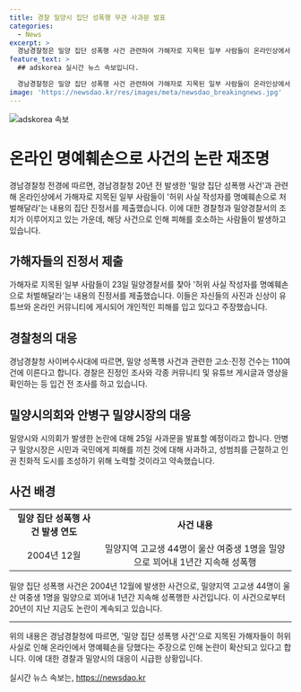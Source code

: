 ```yaml
---
title: 경찰 밀양시 집단 성폭행 무관 사과문 발표
categories:
  - News
excerpt: >
  경남경찰청은 밀양 집단 성폭행 사건 관련하여 가해자로 지목된 일부 사람들이 온라인상에서 허위 사실 작성으로 피해를 호소하며 진정서를 제출했다. 이에 밀양경찰서는 진정인 조사와 관련 커뮤니티 및 유튜브 자료 확인 등 조사를 진행 중이다. 이에 따라 밀양시와 시의회는 사과문을 발표할 예정이며, 안병구 밀양시장은 사과와 성범죄 근절, 인권 친화적 도시 조성을 약속할 예정이다. 20년 전 사건의 논란은 여전히 진행 중이며, 경남경찰청 사이버수사대에 따르면 고소·진정 건수는 110여건에 이르고 있다.
feature_text: >
  ## adskorea 실시간 뉴스 속보입니다.

  경남경찰청은 밀양 집단 성폭행 사건 관련하여 가해자로 지목된 일부 사람들이 온라인상에서 허위 사실 작성으로 피해를 호소하며 진정서를 제출했다. 이에 밀양경찰서는 진정인 조사와 관련 커뮤니티 및 유튜브 자료 확인 등 조사를 진행 중이다. 이에 따라 밀양시와 시의회는 사과문을 발표할 예정이며, 안병구 밀양시장은 사과와 성범죄 근절, 인권 친화적 도시 조성을 약속할 예정이다. 20년 전 사건의 논란은 여전히 진행 중이며, 경남경찰청 사이버수사대에 따르면 고소·진정 건수는 110여건에 이르고 있다.
image: 'https://newsdao.kr/res/images/meta/newsdao_breakingnews.jpg'
---
```


<p><img src="https://newsdao.kr/res/images/meta/newsdao_breakingnews.jpg" alt="adskorea 속보" /></p>

<h1>온라인 명예훼손으로 사건의 논란 재조명</h1>

<p data-ke-size="size16">경남경찰청 전경에 따르면, 경남경찰청 20년 전 발생한 '밀양 집단 성폭행 사건'과 관련해 온라인상에서 가해자로 지목된 일부 사람들이 '허위 사실 작성자를 명예훼손으로 처벌해달라'는 내용의 집단 진정서를 제출했습니다. 이에 대한 경찰청과 밀양경찰서의 조치가 이루어지고 있는 가운데, 해당 사건으로 인해 피해를 호소하는 사람들이 발생하고 있습니다.</p>

<h2 data-ke-size="size26">가해자들의 진정서 제출</h2>

<p data-ke-size="size16">가해자로 지목된 일부 사람들이 23일 밀양경찰서를 찾아 '허위 사실 작성자를 명예훼손으로 처벌해달라'는 내용의 진정서를 제출했습니다. 이들은 자신들의 사진과 신상이 유튜브와 온라인 커뮤니티에 게시되어 개인적인 피해를 입고 있다고 주장했습니다.</p>

<h2 data-ke-size="size26">경찰청의 대응</h2>

<p data-ke-size="size16">경남경찰청 사이버수사대에 따르면, 밀양 성폭행 사건과 관련한 고소·진정 건수는 110여건에 이른다고 합니다. 경찰은 진정인 조사와 각종 커뮤니티 및 유튜브 게시글과 영상을 확인하는 등 입건 전 조사를 하고 있습니다.</p>

<h2 data-ke-size="size26">밀양시의회와 안병구 밀양시장의 대응</h2>

<p data-ke-size="size16">밀양시와 시의회가 발생한 논란에 대해 25일 사과문을 발표할 예정이라고 합니다. 안병구 밀양시장은 시민과 국민에게 피해를 끼친 것에 대해 사과하고, 성범죄를 근절하고 인권 친화적 도시를 조성하기 위해 노력할 것이라고 약속했습니다.</p>

<h2 data-ke-size="size26">사건 배경</h2>

<table>
    <tr>
        <td style="text-align: center; height: 17px;"><b>밀양 집단 성폭행 사건 발생 연도</b></td>
        <td style="text-align: center; height: 17px;"><b>사건 내용</b></td>
    </tr>
    <tr>
        <td style="text-align: center; height: 17px;">2004년 12월</td>
        <td style="text-align: center; height: 17px;">밀양지역 고교생 44명이 울산 여중생 1명을 밀양으로 꾀어내 1년간 지속해 성폭행</td>
    </tr>
</table>

<p data-ke-size="size16">밀양 집단 성폭행 사건은 2004년 12월에 발생한 사건으로, 밀양지역 고교생 44명이 울산 여중생 1명을 밀양으로 꾀어내 1년간 지속해 성폭행한 사건입니다. 이 사건으로부터 20년이 지난 지금도 논란이 계속되고 있습니다.</p>

<hr />

<p data-ke-size="size16">위의 내용은 경남경찰청에 따르면, '밀양 집단 성폭행 사건'으로 지목된 가해자들이 허위 사실로 인해 온라인에서 명예훼손을 당했다는 주장으로 인해 논란이 확산되고 있다고 합니다. 이에 대한 경찰과 밀양시의 대응이 시급한 상황입니다.</p>
실시간 뉴스 속보는, <a href="https://newsdao.kr" rel="dofollow">https://newsdao.kr</a>


